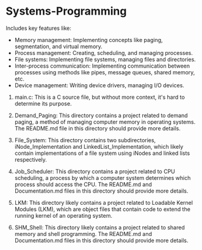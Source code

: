 # Systems-Programming

Includes key features like:

- Memory management: Implementing concepts like paging, segmentation, and virtual memory.
- Process management: Creating, scheduling, and managing processes.
- File systems: Implementing file systems, managing files and directories.
- Inter-process communication: Implementing communication between processes using methods like pipes, message queues, shared memory, etc.
- Device management: Writing device drivers, managing I/O devices.

1. main.c: This is a C source file, but without more context, it's hard to determine its purpose.

2. Demand_Paging: This directory contains a project related to demand paging, a method of managing computer memory in operating systems. The README.md file in this directory should provide more details.

3. File_System: This directory contains two subdirectories, iNode_Implementation and LinkedList_Implementation, which likely contain implementations of a file system using iNodes and linked lists respectively.

4. Job_Scheduler: This directory contains a project related to CPU scheduling, a process by which a computer system determines which process should access the CPU. The README.md and Documentation.md files in this directory should provide more details.

5. LKM: This directory likely contains a project related to Loadable Kernel Modules (LKM), which are object files that contain code to extend the running kernel of an operating system.

6. SHM_Shell: This directory likely contains a project related to shared memory and shell programming. The README.md and Documentation.md files in this directory should provide more details.